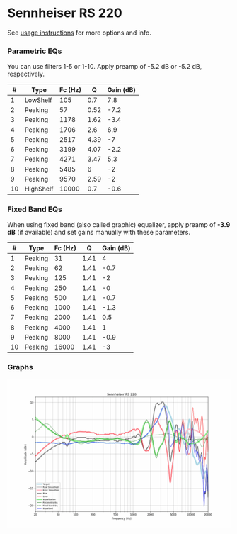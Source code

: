# Sennheiser RS 220
See [usage instructions](https://github.com/jaakkopasanen/AutoEq#usage) for more options and info.

### Parametric EQs
You can use filters 1-5 or 1-10. Apply preamp of -5.2 dB or -5.2 dB, respectively.

|   # | Type      |   Fc (Hz) |    Q |   Gain (dB) |
|-----|-----------|-----------|------|-------------|
|   1 | LowShelf  |       105 | 0.7  |         7.8 |
|   2 | Peaking   |        57 | 0.52 |        -7.2 |
|   3 | Peaking   |      1178 | 1.62 |        -3.4 |
|   4 | Peaking   |      1706 | 2.6  |         6.9 |
|   5 | Peaking   |      2517 | 4.39 |        -7   |
|   6 | Peaking   |      3199 | 4.07 |        -2.2 |
|   7 | Peaking   |      4271 | 3.47 |         5.3 |
|   8 | Peaking   |      5485 | 6    |        -2   |
|   9 | Peaking   |      9570 | 2.59 |        -2   |
|  10 | HighShelf |     10000 | 0.7  |        -0.6 |

### Fixed Band EQs
When using fixed band (also called graphic) equalizer, apply preamp of **-3.9 dB** (if available) and set gains manually with these parameters.

|   # | Type    |   Fc (Hz) |    Q |   Gain (dB) |
|-----|---------|-----------|------|-------------|
|   1 | Peaking |        31 | 1.41 |         4   |
|   2 | Peaking |        62 | 1.41 |        -0.7 |
|   3 | Peaking |       125 | 1.41 |        -2   |
|   4 | Peaking |       250 | 1.41 |        -0   |
|   5 | Peaking |       500 | 1.41 |        -0.7 |
|   6 | Peaking |      1000 | 1.41 |        -1.3 |
|   7 | Peaking |      2000 | 1.41 |         0.5 |
|   8 | Peaking |      4000 | 1.41 |         1   |
|   9 | Peaking |      8000 | 1.41 |        -0.9 |
|  10 | Peaking |     16000 | 1.41 |        -3   |

### Graphs
![](./Sennheiser%20RS%20220.png)
